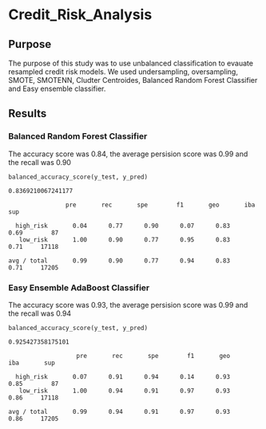 # Credit_Risk_Analysis

## Purpose
The purpose of this study was to use unbalanced classification to evauate resampled credit risk models. We used undersampling, oversampling, SMOTE, SMOTENN, Cludter Centroides, Balanced Random Forest Classifier and Easy ensemble classifier.

## Results

### Balanced Random Forest Classifier
The accuracy score was 0.84, the average persision score was 0.99 and the recall was 0.90

```
balanced_accuracy_score(y_test, y_pred)

0.8369210067241177
```
```
                pre       rec       spe        f1       geo       iba       sup

  high_risk       0.04      0.77      0.90      0.07      0.83      0.69        87
   low_risk       1.00      0.90      0.77      0.95      0.83      0.71     17118

avg / total       0.99      0.90      0.77      0.94      0.83      0.71     17205

```

### Easy Ensemble AdaBoost Classifier
The accuracy score was 0.93, the average persision score was 0.99 and the recall was 0.94

```
balanced_accuracy_score(y_test, y_pred)

0.925427358175101
```
```
                   pre       rec       spe        f1       geo       iba       sup

  high_risk       0.07      0.91      0.94      0.14      0.93      0.85        87
   low_risk       1.00      0.94      0.91      0.97      0.93      0.86     17118

avg / total       0.99      0.94      0.91      0.97      0.93      0.86     17205
```